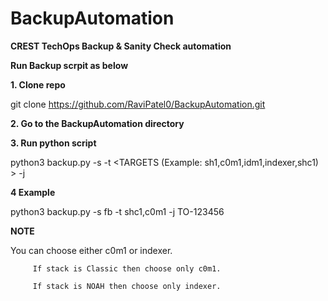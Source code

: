 # BackupAutomation
**CREST TechOps Backup &amp; Sanity Check automation**


**Run Backup scrpit as below**


**1. Clone repo**

git clone https://github.com/RaviPatel0/BackupAutomation.git

**2. Go to the BackupAutomation directory**


**3. Run python script**

python3 backup.py -s <STACK-NAME> -t <TARGETS (Example: sh1,c0m1,idm1,indexer,shc1) > -j <JIRA ID>

  
**4 Example**
  
python3 backup.py -s fb -t shc1,c0m1 -j TO-123456


**NOTE**

You can choose either c0m1 or indexer.

         If stack is Classic then choose only c0m1.

         If stack is NOAH then choose only indexer.


